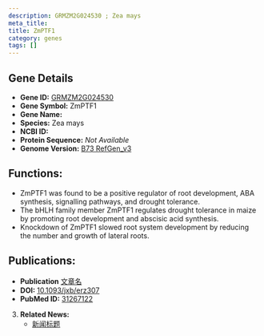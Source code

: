 ```yaml
---
description: GRMZM2G024530 ; Zea mays
meta_title:
title: ZmPTF1
category: genes
tags: []
---
```


## Gene Details
- **Gene ID:**	[GRMZM2G024530](https://www.maizegdb.org/gene_center/gene/GRMZM2G024530)
- **Gene Symbol:** ZmPTF1
- **Gene Name:** 
- **Species:** Zea mays
- **NCBI ID:** [  ]()
- **Protein Sequence:** *Not Available*
- **Genome Version:** [B73 RefGen_v3](https://www.maizegdb.org/genome/assembly/Zm-B73-REFERENCE-NAM-5.0)

## Functions:
   - ZmPTF1 was found to be a positive regulator of root development, ABA synthesis, signalling pathways, and drought tolerance.
   - The bHLH family member ZmPTF1 regulates drought tolerance in maize by promoting root development and abscisic acid synthesis.
   - Knockdown of ZmPTF1 slowed root system development by reducing the number and growth of lateral roots.

## Publications:
   - **Publication** [文章名](https://academic.oup.com/jxb/article/70/19/5471/5527430?login=true)
   - **DOI:** [10.1093/jxb/erz307](https://academic.oup.com/jxb/article/70/19/5471/5527430?login=true)
   - **PubMed ID:** [31267122](https://pubmed.ncbi.nlm.nih.gov/31267122/)

3. **Related News:**
   - [新闻标题]()
